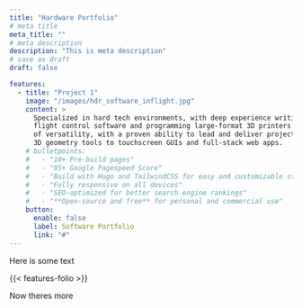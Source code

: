 ```yaml
---
title: "Hardware Portfolio"
# meta title
meta_title: ""
# meta description
description: "This is meta description"
# save as draft
draft: false

features:
  - title: "Project 1"
    image: "/images/hdr_software_inflight.jpg"
    content: >
      Specialized in hard tech environments, with deep experience writing safety-critical
      flight control software and programming large-format 3D printers. Demonstrated pedigree
      of versatility, with a proven ability to lead and deliver projects ranging from procedural
      3D geometry tools to touchscreen GUIs and full-stack web apps.
    # bulletpoints:
    #   - "10+ Pre-build pages"
    #   - "95+ Google Pagespeed Score"
    #   - "Build with Hugo and TailwindCSS for easy and customizable styling"
    #   - "Fully responsive on all devices"
    #   - "SEO-optimized for better search engine rankings"
    #   - "**Open-source and free** for personal and commercial use"
    button:
      enable: false
      label: Software Portfolio
      link: "#"
---
```


<!-- {{< toc >}} -->

Here is some text

{{< features-folio >}}


Now theres more
